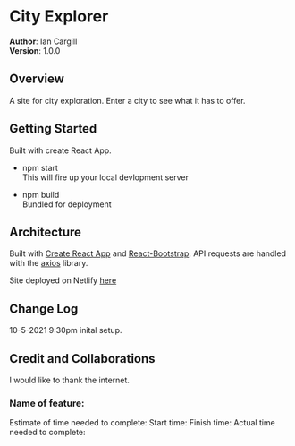 # City Explorer

**Author**: Ian Cargill\
**Version**: 1.0.0

<!-- (increment the patch/fix version number if you make more commits past your first submission) -->

## Overview

A site for city exploration. Enter a city to see what it has to offer.

## Getting Started

Built with create React App.

- npm start\
  This will fire up your local devlopment server

- npm build\
  Bundled for deployment

<!-- What are the steps that a user must take in order to build this app on their own machine and get it running? -->

## Architecture

Built with [Create React App](https://github.com/facebook/create-react-app) and [React-Bootstrap](https://react-bootstrap.github.io/).
API requests are handled with the [axios](https://axios-http.com/s) library.

Site deployed on Netlify [here](https://axios-http.com/)

<!-- Provide a detailed description of the application design. What technologies (languages, libraries, etc) you're using, and any other relevant design information. -->

## Change Log

10-5-2021 9:30pm inital setup.

<!-- Use this area to document the iterative changes made to your application as each feature is successfully implemented. Use time stamps. Here's an example:

01-01-2001 4:59pm - Application now has a fully-functional express server, with a GET route for the location resource. -->

## Credit and Collaborations

I would like to thank the internet.

### Name of feature:

Estimate of time needed to complete:
Start time:
Finish time:
Actual time needed to complete:
